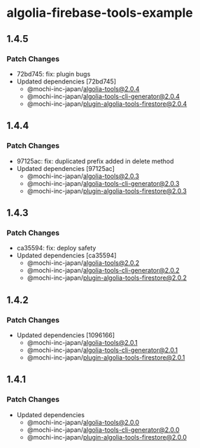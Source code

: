 # algolia-firebase-tools-example

## 1.4.5

### Patch Changes

- 72bd745: fix: plugin bugs
- Updated dependencies [72bd745]
  - @mochi-inc-japan/algolia-tools@2.0.4
  - @mochi-inc-japan/algolia-tools-cli-generator@2.0.4
  - @mochi-inc-japan/plugin-algolia-tools-firestore@2.0.4

## 1.4.4

### Patch Changes

- 97125ac: fix: duplicated prefix added in delete method
- Updated dependencies [97125ac]
  - @mochi-inc-japan/algolia-tools@2.0.3
  - @mochi-inc-japan/algolia-tools-cli-generator@2.0.3
  - @mochi-inc-japan/plugin-algolia-tools-firestore@2.0.3

## 1.4.3

### Patch Changes

- ca35594: fix: deploy safety
- Updated dependencies [ca35594]
  - @mochi-inc-japan/algolia-tools@2.0.2
  - @mochi-inc-japan/algolia-tools-cli-generator@2.0.2
  - @mochi-inc-japan/plugin-algolia-tools-firestore@2.0.2

## 1.4.2

### Patch Changes

- Updated dependencies [1096166]
  - @mochi-inc-japan/algolia-tools@2.0.1
  - @mochi-inc-japan/algolia-tools-cli-generator@2.0.1
  - @mochi-inc-japan/plugin-algolia-tools-firestore@2.0.1

## 1.4.1

### Patch Changes

- Updated dependencies
  - @mochi-inc-japan/algolia-tools@2.0.0
  - @mochi-inc-japan/algolia-tools-cli-generator@2.0.0
  - @mochi-inc-japan/plugin-algolia-tools-firestore@2.0.0
